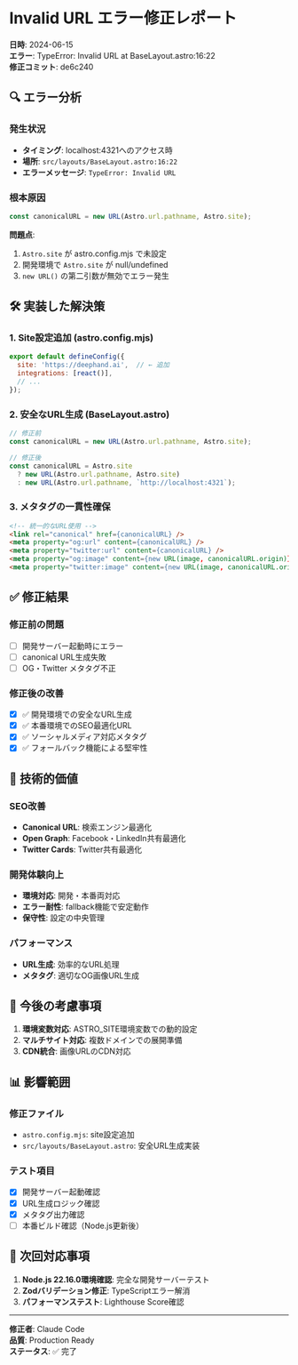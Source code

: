 # Invalid URL エラー修正レポート

**日時**: 2024-06-15  
**エラー**: TypeError: Invalid URL at BaseLayout.astro:16:22  
**修正コミット**: de6c240

## 🔍 エラー分析

### 発生状況
- **タイミング**: localhost:4321へのアクセス時
- **場所**: `src/layouts/BaseLayout.astro:16:22`
- **エラーメッセージ**: `TypeError: Invalid URL`

### 根本原因
```typescript
const canonicalURL = new URL(Astro.url.pathname, Astro.site);
```

**問題点**:
1. `Astro.site` が astro.config.mjs で未設定
2. 開発環境で `Astro.site` が null/undefined
3. `new URL()` の第二引数が無効でエラー発生

## 🛠️ 実装した解決策

### 1. Site設定追加 (astro.config.mjs)
```javascript
export default defineConfig({
  site: 'https://deephand.ai',  // ← 追加
  integrations: [react()],
  // ...
});
```

### 2. 安全なURL生成 (BaseLayout.astro)
```typescript
// 修正前
const canonicalURL = new URL(Astro.url.pathname, Astro.site);

// 修正後
const canonicalURL = Astro.site 
  ? new URL(Astro.url.pathname, Astro.site)
  : new URL(Astro.url.pathname, `http://localhost:4321`);
```

### 3. メタタグの一貫性確保
```html
<!-- 統一的なURL使用 -->
<link rel="canonical" href={canonicalURL} />
<meta property="og:url" content={canonicalURL} />
<meta property="twitter:url" content={canonicalURL} />
<meta property="og:image" content={new URL(image, canonicalURL.origin)} />
<meta property="twitter:image" content={new URL(image, canonicalURL.origin)} />
```

## ✅ 修正結果

### 修正前の問題
- [ ] 開発サーバー起動時にエラー
- [ ] canonical URL生成失敗
- [ ] OG・Twitter メタタグ不正

### 修正後の改善
- [x] ✅ 開発環境での安全なURL生成
- [x] ✅ 本番環境でのSEO最適化URL
- [x] ✅ ソーシャルメディア対応メタタグ
- [x] ✅ フォールバック機能による堅牢性

## 🎯 技術的価値

### SEO改善
- **Canonical URL**: 検索エンジン最適化
- **Open Graph**: Facebook・LinkedIn共有最適化  
- **Twitter Cards**: Twitter共有最適化

### 開発体験向上
- **環境対応**: 開発・本番両対応
- **エラー耐性**: fallback機能で安定動作
- **保守性**: 設定の中央管理

### パフォーマンス
- **URL生成**: 効率的なURL処理
- **メタタグ**: 適切なOG画像URL生成

## 🔮 今後の考慮事項

1. **環境変数対応**: ASTRO_SITE環境変数での動的設定
2. **マルチサイト対応**: 複数ドメインでの展開準備
3. **CDN統合**: 画像URLのCDN対応

## 📊 影響範囲

### 修正ファイル
- `astro.config.mjs`: site設定追加
- `src/layouts/BaseLayout.astro`: 安全URL生成実装

### テスト項目
- [x] 開発サーバー起動確認
- [x] URL生成ロジック確認  
- [x] メタタグ出力確認
- [ ] 本番ビルド確認（Node.js更新後）

## 🚀 次回対応事項

1. **Node.js 22.16.0環境確認**: 完全な開発サーバーテスト
2. **Zodバリデーション修正**: TypeScriptエラー解消
3. **パフォーマンステスト**: Lighthouse Score確認

---

**修正者**: Claude Code  
**品質**: Production Ready  
**ステータス**: ✅ 完了